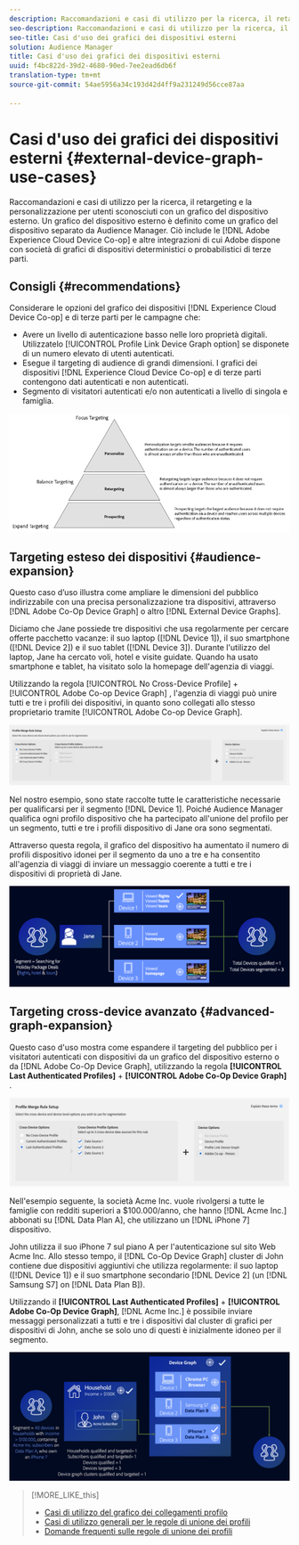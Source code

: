 ```yaml
---
description: Raccomandazioni e casi di utilizzo per la ricerca, il retargeting e la personalizzazione per utenti sconosciuti con un grafico del dispositivo esterno. Un grafico del dispositivo esterno è definito come un grafico del dispositivo separato da Audience Manager. Questo include Adobe Experience Cloud Device Co-op e altre integrazioni di Adobe con società di grafici di dispositivi deterministici o probabilistici di terze parti.
seo-description: Raccomandazioni e casi di utilizzo per la ricerca, il retargeting e la personalizzazione per utenti sconosciuti con un grafico del dispositivo esterno. Un grafico del dispositivo esterno è definito come un grafico del dispositivo separato da Audience Manager. Questo include Adobe Experience Cloud Device Co-op e altre integrazioni di Adobe con società di grafici di dispositivi deterministici o probabilistici di terze parti.
seo-title: Casi d'uso dei grafici dei dispositivi esterni
solution: Audience Manager
title: Casi d'uso dei grafici dei dispositivi esterni
uuid: f4bc822d-39d2-4680-90ed-7ee2ead6db6f
translation-type: tm+mt
source-git-commit: 54ae5956a34c193d42d4ff9a231249d56cce87aa

---
```



# Casi d'uso dei grafici dei dispositivi esterni {#external-device-graph-use-cases}

Raccomandazioni e casi di utilizzo per la ricerca, il retargeting e la personalizzazione per utenti sconosciuti con un grafico del dispositivo esterno. Un grafico del dispositivo esterno è definito come un grafico del dispositivo separato da Audience Manager. Ciò include le [!DNL Adobe Experience Cloud Device Co-op] e altre integrazioni di cui Adobe dispone con società di grafici di dispositivi deterministici o probabilistici di terze parti.

## Consigli {#recommendations}

Considerare le opzioni del grafico dei dispositivi [!DNL Experience Cloud Device Co-op] e di terze parti per le campagne che:

* Avere un livello di autenticazione basso nelle loro proprietà digitali. Utilizzatelo [!UICONTROL Profile Link Device Graph option] se disponete di un numero elevato di utenti autenticati.
* Esegue il targeting di audience di grandi dimensioni. I grafici dei dispositivi [!DNL Experience Cloud Device Co-op] e di terze parti contengono dati autenticati e non autenticati.
* Segmento di visitatori autenticati e/o non autenticati a livello di singola e famiglia.

![](assets/merge-rule-triangle1.png)
<!-- 
## Prospecting/Branding Use Case {#prospecting-branding-use-cases}

A branding campaign is designed to reach as many people as possible. It places few limits on segment qualification. But, these campaigns can waste budget and impressions by constantly targeting people who see your content multiple times and don't convert. A [!UICONTROL Profile Merge] rule that uses the [!DNL Device Co-op] or third-party option can help you create an efficient branding campaign. For example, you can add these unknown users to a "not in-market" segment after seeing them across multiple devices for your set frequency cap.

<table id="table_00F6EED172574E80A38CADA8A92A23B1"> 
 <thead> 
  <tr> 
   <th colname="col1" class="entry"> Use Case </th> 
   <th colname="col2" class="entry"> Description </th> 
  </tr> 
 </thead>
 <tbody> 
  <tr> 
   <td colname="col1"> <p> <b>Conditions</b> </p> </td> 
   <td colname="col2">This use case assumes these conditions: <p> 
     <ul id="ul_F5CA7EE525774F7EBA5FBB5F94E4EDC8"> 
      <li id="li_81AE304924724146A24FAB5B6533AD8E">You want to deliver a maximum of 10 impressions to an anonymous user for a specific ad campaign. </li> 
      <li id="li_E371F989735245B0B82433DE240D56D0">A user has 4 devices and may or may not have authenticated on your site. </li> 
      <li id="li_9231ABE15CA249E6B79D8BF0E511FD33">An anonymous user sees the ad a total of 10 times while browsing in an unauthenticated state on their current device and 3 devices linked to the current device by an external device graph. </li> 
      <li id="li_8C276C07019C49EFA3A0D0D54CF73C31">You have defined an <span class="keyword"> Audience Manager</span> segment to qualify anonymous users after they have seen 10 impressions. </li> 
     </ul> </p> </td> 
  </tr> 
  <tr> 
   <td colname="col1"> <p> <b>Results</b> </p> </td> 
   <td colname="col2"> <p>Given these conditions, <span class="keyword"> Audience Manager</span>: </p> <p> 
     <ul id="ul_8E988B1005324526BC6DC6637BBACCFB"> 
      <li id="li_C9DD546754914BACB8F4C92C7D4ED70E">Merges the anonymous, unauthenticated activity collected from the current device and the 3 devices linked by the external device graph (the ad impressions from each device). </li> 
      <li id="li_FB55CB9116074525BA30FF062D1136AE">Evaluates the unauthenticated user for segment qualification based on a combination of anonymous activity across all 3 devices linked by the external device graph and the current device. </li> 
      <li id="li_B28EB32F718145A7ABBDAC0AF75E2AFC">Sends the segment to any real-time destination for use as a suppression segment on the current device and all 3 devices linked by the external device graph. </li> 
     </ul> </p> </td> 
  </tr> 
 </tbody> 
</table>

## Retargeting or Site Personalization Use Case {#retargeting-use-case}

These strategies are designed to bring an unauthenticated or unknown user back to your site or personalize their browsing experience while they're on-site.

<table id="table_0EE2052AA3E744B3B76036FC06B5A453"> 
 <thead> 
  <tr> 
   <th colname="col1" class="entry"> Use Case </th> 
   <th colname="col2" class="entry"> Description </th> 
  </tr> 
 </thead>
 <tbody> 
  <tr> 
   <td colname="col1"> <p> <b>Conditions</b> </p> </td> 
   <td colname="col2">This use case assumes these conditions: <p> 
     <ul id="ul_FD0B869B4AF3453FAEC9BA3A45ABF039"> 
      <li id="li_8E30BAED42E94AB3B81FCB1C7464E5FC">You want to deliver a personalized on-site and/or off-site experience to an anonymous user based on their activity on your site while in an unauthenticated state. </li> 
      <li id="li_3DBE53BA94324F1BA1C52A37AD4E426C">A user has multiple devices and may or may not have authenticated to your site. </li> 
      <li id="li_F867AFBDC1A54CD6A68AB0EC196E27C9">A user views multiple pages on your site while browsing in an unauthenticated state on their current device and 3 other devices linked by an external device graph. </li> 
      <li id="li_7E35D77949CE4E69BD51655AA4C40BEE">You have defined an <span class="keyword"> Audience Manager</span> segment to qualify users after they have viewed multiple pages on your site while browsing in an unauthenticated state.</li>
     </ul> </p> </td> 
  </tr> 
  <tr> 
   <td colname="col1"> <p> <b>Results</b> </p> </td> 
   <td colname="col2"> <p>Given these conditions, <span class="wintitle"> Audience Manager</span>: </p> <p> 
     <ul id="ul_301339426B0643B295DC5B17E1939CFB"> 
      <li id="li_7E8BC3B179804F4A929497DE81E76911">Merges the anonymous, unauthenticated activity collected from the current devices and the 3 devices linked by the external device graph (the multiple page views from each device). </li> 
      <li id="li_803EFD58AA124A5BBC8279C4DC695544">Evaluates the unauthenticated user for segment qualification based on a combination of anonymous activity across all 3 devices linked by the external device graph and the current device. </li> 
      <li id="li_98D749268CC5456CBC9CF3BF5EB91BA8">Sends the segment to any real-time destination to deliver a personalized on-site and/or off-site experience across the current device and all 3 devices linked by the external device graph. </li>
     </ul> </p> </td>
  </tr>
 </tbody>
</table> -->

## Targeting esteso dei dispositivi {#audience-expansion}

Questo caso d’uso illustra come ampliare le dimensioni del pubblico indirizzabile con una precisa personalizzazione tra dispositivi, attraverso [!DNL Adobe Co-Op Device Graph] o altro [!DNL External Device Graphs].

Diciamo che Jane possiede tre dispositivi che usa regolarmente per cercare offerte pacchetto vacanze: il suo laptop ([!DNL Device 1]), il suo smartphone ([!DNL Device 2]) e il suo tablet ([!DNL Device 3]). Durante l'utilizzo del laptop, Jane ha cercato voli, hotel e visite guidate. Quando ha usato smartphone e tablet, ha visitato solo la homepage dell'agenzia di viaggi.

Utilizzando la regola [!UICONTROL No Cross-Device Profile] + [!UICONTROL Adobe Co-op Device Graph] , l'agenzia di viaggi può unire tutti e tre i profili dei dispositivi, in quanto sono collegati allo stesso proprietario tramite [!UICONTROL Adobe Co-op Device Graph].

![regole di espansione del pubblico](assets/audience-expansion-rule.png)

Nel nostro esempio, sono state raccolte tutte le caratteristiche necessarie per qualificarsi per il segmento [!DNL Device 1]. Poiché Audience Manager qualifica ogni profilo dispositivo che ha partecipato all'unione del profilo per un segmento, tutti e tre i profili dispositivo di Jane ora sono segmentati.

Attraverso questa regola, il grafico del dispositivo ha aumentato il numero di profili dispositivo idonei per il segmento da uno a tre e ha consentito all'agenzia di viaggi di inviare un messaggio coerente a tutti e tre i dispositivi di proprietà di Jane.

![espansione del pubblico](assets/audience-expansion.png)

## Targeting cross-device avanzato {#advanced-graph-expansion}

Questo caso d'uso mostra come espandere il targeting del pubblico per i visitatori autenticati con dispositivi da un grafico del dispositivo esterno o da [!DNL Adobe Co-Op Device Graph], utilizzando la regola **[!UICONTROL Last Authenticated Profiles]** + **[!UICONTROL Adobe Co-Op Device Graph]** .

![last-device-graph](assets/last-device-coop.png)

Nell'esempio seguente, la società Acme Inc. vuole rivolgersi a tutte le famiglie con redditi superiori a $100.000/anno, che hanno [!DNL Acme Inc.] abbonati su [!DNL Data Plan A], che utilizzano un [!DNL iPhone 7] dispositivo.

John utilizza il suo iPhone 7 sul piano A per l'autenticazione sul sito Web Acme Inc. Allo stesso tempo, il [!DNL Co-Op Device Graph] cluster di John contiene due dispositivi aggiuntivi che utilizza regolarmente: il suo laptop ([!DNL Device 1]) e il suo smartphone secondario [!DNL Device 2] (un [!DNL Samsung S7] on [!DNL Data Plan B]).

Utilizzando il **[!UICONTROL Last Authenticated Profiles]** + **[!UICONTROL Adobe Co-Op Device Graph]**, [!DNL Acme Inc.] è possibile inviare messaggi personalizzati a tutti e tre i dispositivi dal cluster di grafici per dispositivi di John, anche se solo uno di questi è inizialmente idoneo per il segmento.

![espansione a grafico avanzato](assets/advanced-device-graph-expansion.png)

>[!MORE_LIKE_this]
>
>* [Casi di utilizzo del grafico dei collegamenti profilo](profile-link-use-case.md)
>* [Casi di utilizzo generali per le regole di unione dei profili](merge-rule-targeting-options.md)
>* [Domande frequenti sulle regole di unione dei profili](../../faq/faq-profile-merge.md)

